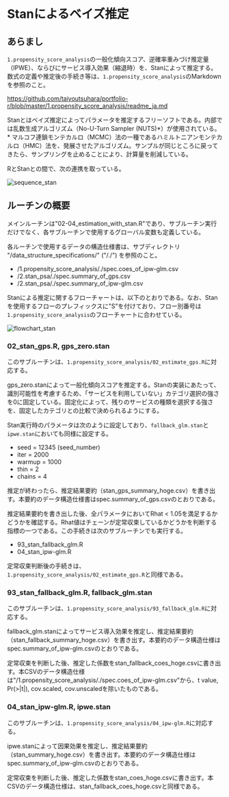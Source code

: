 # Stanによるベイズ推定 #
## あらまし
`1.propensity_score_analysis`の一般化傾向スコア、逆確率重みづけ推定量（IPWE）、ならびにサービス導入効果（縮退時）を、Stanによって推定する。数式の定義や推定後の手続き等は、`1.propensity_score_analysis`のMarkdownを参照のこと。

https://github.com/taiyoutsuhara/portfolio-r/blob/master/1.propensity_score_analysis/readme_ja.md

Stanとはベイズ推定によってパラメータを推定するフリーソフトである。内部では乱数生成アルゴリズム（No-U-Turn Sampler (NUTS)\*）が使用されている。  
\* マルコフ連鎖モンテカルロ（MCMC）法の一種であるハミルトニアンモンテカルロ（HMC）法を、発展させたアルゴリズム。サンプルが同じところに戻ってきたら、サンプリングを止めることにより、計算量を削減している。

RとStanとの間で、次の連携を取っている。

![sequence_stan](https://raw.githubusercontent.com/taiyoutsuhara/portfolio-r/develop/rstan_psa/routines/2.rstan_psa/sequence_rstan.png?raw=true)


## ルーチンの概要
メインルーチンは"02-04_estimation_with_stan.R"であり、サブルーチン実行だけでなく、各サブルーチンで使用するグローバル変数も定義している。

各ルーチンで使用するデータの構造仕様書は、サブディレクトリ
"/data_structure_specifications/" ("/./") を参照のこと。
* /1.propensity_score_analysis/./spec.coes_of_ipw-glm.csv
* /2.stan_psa/./spec.summary_of_gps.csv
* /2.stan_psa/./spec.summary_of_ipw-glm.csv

Stanによる推定に関するフローチャートは、以下のとおりである。なお、Stanを使用するフローのプレフィックスに"S"を付けており、フロー別番号は`1.propensity_score_analysis`のフローチャートに合わせている。

![flowchart_stan](https://raw.githubusercontent.com/taiyoutsuhara/portfolio-r/develop/rstan_psa/routines/2.rstan_psa/flowchart_rstan.png?raw=true)

### 02_stan_gps.R, gps_zero.stan
このサブルーチンは、`1.propensity_score_analysis/02_estimate_gps.R`に対応する。

gps_zero.stanによって一般化傾向スコアを推定する。Stanの実装にあたって、識別可能性を考慮するため、「サービスを利用していない」カテゴリ選択の強さを0に固定している。固定化によって、残りのサービスの種類を選択する強さを、固定したカテゴリとの比較で決められるようにする。

Stan実行時のパラメータは次のように設定しており、`fallback_glm.stan`と`ipwe.stan`においても同様に設定する。

* seed = 12345 (seed_number)
* iter = 2000
* warmup = 1000
* thin = 2
* chains = 4

推定が終わったら、推定結果要約（stan_gps_summary_hoge.csv）を書き出す。本要約のデータ構造仕様書はspec.summary_of_gps.csvのとおりである。

推定結果要約を書き出した後、全パラメータにおいてRhat < 1.05を満足するかどうかを確認する。Rhat値はチェーンが定常収束しているかどうかを判断する指標の一つである。この手続きは次のサブルーチンでも実行する。

* 93_stan_fallback_glm.R
* 04_stan_ipw-glm.R

定常収束判断後の手続きは、`1.propensity_score_analysis/02_estimate_gps.R`と同様である。

### 93_stan_fallback_glm.R, fallback_glm.stan
このサブルーチンは、`1.propensity_score_analysis/93_fallback_glm.R`に対応する。

fallback_glm.stanによってサービス導入効果を推定し、推定結果要約（stan_fallback_summary_hoge.csv）を書き出す。本要約のデータ構造仕様はspec.summary_of_ipw-glm.csvのとおりである。

定常収束を判断した後、推定した係数をstan_fallback_coes_hoge.csvに書き出す。本CSVのデータ構造仕様は"/1.propensity_score_analysis/./spec.coes_of_ipw-glm.csv"から、t value, Pr(>|t|), cov.scaled, cov.unscaledを除いたものである。

### 04_stan_ipw-glm.R, ipwe.stan
このサブルーチンは、`1.propensity_score_analysis/04_ipw-glm.R`に対応する。

ipwe.stanによって因果効果を推定し、推定結果要約（stan_summary_hoge.csv）を書き出す。本要約のデータ構造仕様はspec.summary_of_ipw-glm.csvのとおりである。

定常収束を判断した後、推定した係数をstan_coes_hoge.csvに書き出す。本CSVのデータ構造仕様は、stan_fallback_coes_hoge.csvと同様である。